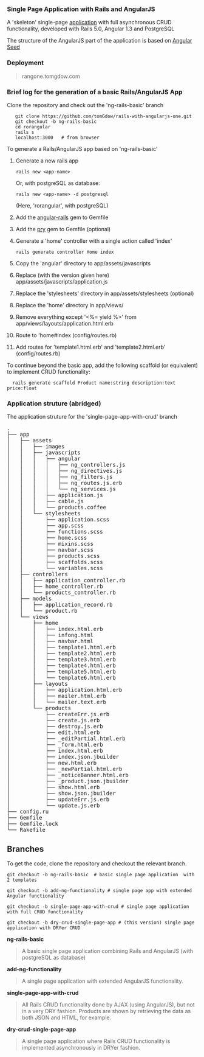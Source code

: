 
### Single Page Application with Rails and AngularJS

A 'skeleton' single-page [application](http://rangone.tomgdow.com)  with full asynchronous CRUD functionality, developed with
 Rails 5.0, Angular 1.3 and PostgreSQL

The structure of the AngularJS part of the application is based on [Angular Seed](https://github.com/angular/angular-seed)

### Deployment

> rangone.tomgdow.com

### Brief log for the generation of a basic Rails/AngularJS App

  Clone the repository and check out the 'ng-rails-basic' branch

       git clone https://github.com/tomGdow/rails-with-angularjs-one.git
       git checkout -b ng-rails-basic
       cd rorangular
       rails s
       localhost:3000   # from browser

  To generate a Rails/AngularJS app based on 'ng-rails-basic' 

  1.  Generate a new rails app 

      `rails new <app-name>`

      Or, with postgreSQL as database:

      `rails new <app-name> -d postgresql` 
  
      (Here, 'rorangular', with postgreSQL) 

  2.  Add the [angular-rails](https://rubygems.org/gems/angularjs-rails/) gem to Gemfile
  3.  Add the [pry](https://github.com/rweng/pry-rails) gem to Gemfile (optional)
  4.  Generate a 'home' controller with a single action called 'index'

      `rails generate controller Home index`

  5.  Copy the 'angular' directory to app/assets/javascripts
  6.  Replace (with the version given here) app/assets/javascripts/application.js
  7.  Replace the 'stylesheets' directory in app/assets/stylesheets (optional)
  8.  Replace the 'home' directory in app/views/
  9.  Remove everything except '<%= yield %>' from app/views/layouts/application.html.erb
  10.  Route to 'home#index (config/routes.rb)

  11. Add routes for 'template1.html.erb' and 'template2.html.erb' (config/routes.rb)

 To continue beyond the basic app, add the following scaffold (or equivalent)
      to implement CRUD functionality: 

      rails generate scaffold Product name:string description:text price:float

### Application struture (abridged) 

  The application struture for the 'single-page-app-with-crud' branch
<pre>
.
├── app
│   ├── assets
│   │   ├── images
│   │   ├── javascripts
│   │   │   ├── angular
│   │   │   │   ├── ng_controllers.js
│   │   │   │   ├── ng_directives.js
│   │   │   │   ├── ng_filters.js
│   │   │   │   ├── ng_routes.js.erb
│   │   │   │   └── ng_services.js
│   │   │   ├── application.js
│   │   │   ├── cable.js
│   │   │   └── products.coffee
│   │   └── stylesheets
│   │       ├── application.scss
│   │       ├── app.scss
│   │       ├── functions.scss
│   │       ├── home.scss
│   │       ├── mixins.scss
│   │       ├── navbar.scss
│   │       ├── products.scss
│   │       ├── scaffolds.scss
│   │       └── variables.scss
│   ├── controllers
│   │   ├── application_controller.rb
│   │   ├── home_controller.rb
│   │   └── products_controller.rb
│   ├── models
│   │   ├── application_record.rb
│   │   └── product.rb
│   └── views
│       ├── home
│       │   ├── index.html.erb
│       │   ├── infong.html
│       │   ├── navbar.html
│       │   ├── template1.html.erb
│       │   ├── template2.html.erb
│       │   ├── template3.html.erb
│       │   ├── template4.html.erb
│       │   ├── template5.html.erb
│       │   └── template6.html.erb
│       ├── layouts
│       │   ├── application.html.erb
│       │   ├── mailer.html.erb
│       │   └── mailer.text.erb
│       └── products
│           ├── createErr.js.erb
│           ├── create.js.erb
│           ├── destroy.js.erb
│           ├── edit.html.erb
│           ├── _editPartial.html.erb
│           ├── _form.html.erb
│           ├── index.html.erb
│           ├── index.json.jbuilder
│           ├── new.html.erb
│           ├── _newPartial.html.erb
│           ├── _noticeBanner.html.erb
│           ├── _product.json.jbuilder
│           ├── show.html.erb
│           ├── show.json.jbuilder
│           ├── updateErr.js.erb
│           └── update.js.erb
├── config.ru
├── Gemfile
├── Gemfile.lock
└── Rakefile
</pre>

## Branches

To get the code, clone the repository and checkout the relevant branch.

    git checkout -b ng-rails-basic  # basic single page application  with 2 templates

    git checkout -b add-ng-functionality # single page app with extended Angular functionality

    git checkout -b single-page-app-with-crud # single page application with full CRUD functionality 

    git checkout -b dry-crud-single-page-app # (this version) single page application with DRYer CRUD 

**ng-rails-basic**

> A basic single page application combining Rails and AngularJS (with postgreSQL as database)

**add-ng-functionality**

> A single page application with extended AngularJS functionality.

**single-page-app-with-crud**

> All Rails CRUD functionality done by AJAX (using AngularJS), but not in a  very DRY fashion. Products are shown
by retrieving the data as both JSON and HTML, for example. 

**dry-crud-single-page-app**

> A single page application where  Rails CRUD functionality is implemented asynchronously in DRYer fashion. 

